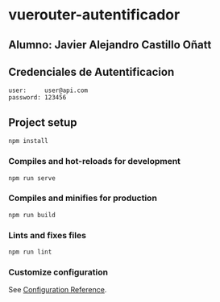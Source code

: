 # vuerouter-autentificador

## Alumno: Javier Alejandro Castillo Oñatt

## Credenciales de Autentificacion
```
user:     user@api.com
password: 123456

```

## Project setup
```
npm install
```

### Compiles and hot-reloads for development
```
npm run serve
```

### Compiles and minifies for production
```
npm run build
```

### Lints and fixes files
```
npm run lint
```

### Customize configuration
See [Configuration Reference](https://cli.vuejs.org/config/).

